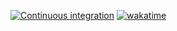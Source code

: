 [![Continuous integration](https://github.com/solectrus/senec-charger/actions/workflows/push.yml/badge.svg)](https://github.com/solectrus/senec-charger/actions/workflows/push.yml)
[![wakatime](https://wakatime.com/badge/user/697af4f5-617a-446d-ba58-407e7f3e0243/project/018c5239-d626-4755-b81b-a7c7006ebabb.svg)](https://wakatime.com/badge/user/697af4f5-617a-446d-ba58-407e7f3e0243/project/018c5239-d626-4755-b81b-a7c7006ebabb)
